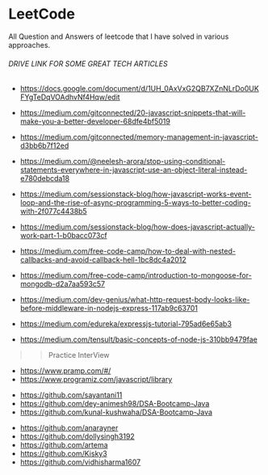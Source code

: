 # LeetCode
All Question and Answers of leetcode that I have solved in various approaches.

######  DRIVE LINK FOR SOME GREAT TECH ARTICLES #####
* https://docs.google.com/document/d/1UH_0AxVxG2QB7XZnNLrDo0UKFYgTeDqVOAdhvNf4Hqw/edit


* https://medium.com/gitconnected/20-javascript-snippets-that-will-make-you-a-better-developer-68dfe4bf5019
* https://medium.com/gitconnected/memory-management-in-javascript-d3bb6b7f12ed
* https://medium.com/@neelesh-arora/stop-using-conditional-statements-everywhere-in-javascript-use-an-object-literal-instead-e780debcda18
* https://medium.com/sessionstack-blog/how-javascript-works-event-loop-and-the-rise-of-async-programming-5-ways-to-better-coding-with-2f077c4438b5
* https://medium.com/sessionstack-blog/how-does-javascript-actually-work-part-1-b0bacc073cf
* https://medium.com/free-code-camp/how-to-deal-with-nested-callbacks-and-avoid-callback-hell-1bc8dc4a2012
* https://medium.com/free-code-camp/introduction-to-mongoose-for-mongodb-d2a7aa593c57
* https://medium.com/dev-genius/what-http-request-body-looks-like-before-middleware-in-nodejs-express-117ab9c63701
* https://medium.com/edureka/expressjs-tutorial-795ad6e65ab3
* https://medium.com/tensult/basic-concepts-of-node-js-310bb9479fae


>>Practice InterView
* https://www.pramp.com/#/
* https://www.programiz.com/javascript/library

>>
* https://github.com/sayantani11
* https://github.com/dey-animesh98/DSA-Bootcamp-Java
* https://github.com/kunal-kushwaha/DSA-Bootcamp-Java

>>
* https://github.com/anarayner
* https://github.com/dollysingh3192
* https://github.com/artema
* https://github.com/Kisky3
* https://github.com/vidhisharma1607
